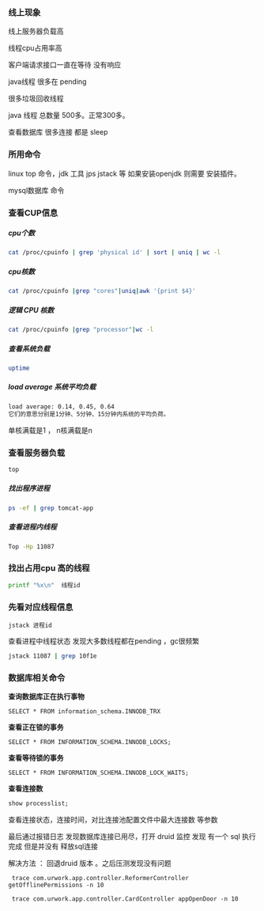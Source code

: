 ###	线上现象

线上服务器负载高

线程cpu占用率高

客户端请求接口一直在等待 没有响应

java线程 很多在 pending 

很多垃圾回收线程

java 线程 总数量 500多。正常300多。

查看数据库 很多连接 都是 sleep 

###	所用命令

linux top 命令，jdk 工具 jps jstack 等  如果安装openjdk 则需要 安装插件。

mysql数据库 命令

###	查看CUP信息

#####	cpu个数

```sh
cat /proc/cpuinfo | grep 'physical id' | sort | uniq | wc -l
```

#####	cpu核数

```sh
cat /proc/cpuinfo |grep "cores"|uniq|awk '{print $4}'
```

#####	逻辑 CPU 核数

```sh
cat /proc/cpuinfo |grep "processor"|wc -l
```

#####	查看系统负载

```sh
uptime
```

#####	load average 系统平均负载

```txt
load average: 0.14, 0.45, 0.64
它们的意思分别是1分钟、5分钟、15分钟内系统的平均负荷。
```

单核满载是1 ， n核满载是n

###	查看服务器负载

```sh
top
```

#####	找出程序进程

```sh
ps -ef | grep tomcat-app
```

#####	查看进程内线程

```sh
Top -Hp 11087
```

###	找出占用cpu 高的线程 

```sh
printf "%x\n"  线程id
```

###	先看对应线程信息

```
jstack 进程id
```

查看进程中线程状态 发现大多数线程都在pending ，gc很频繁

```sh
jstack 11087 | grep 10f1e 
```



###	数据库相关命令

**查询数据库正在执行事物**

```
SELECT * FROM information_schema.INNODB_TRX
```

**查看正在锁的事务**

```
SELECT * FROM INFORMATION_SCHEMA.INNODB_LOCKS;
```

**查看等待锁的事务**

```
SELECT * FROM INFORMATION_SCHEMA.INNODB_LOCK_WAITS;
```

**查看连接数**

```sql
show processlist;
```

查看连接状态，连接时间，对比连接池配置文件中最大连接数 等参数

最后通过报错日志 发现数据库连接已用尽，打开 druid 监控 发现 有一个 sql 执行完成 但是并没有 释放sql连接

解决方法 ： 回退druid 版本 。之后压测发现没有问题 



```
 trace com.urwork.app.controller.ReformerController getOfflinePermissions -n 10   
```



```
 trace com.urwork.app.controller.CardController appOpenDoor -n 10   
```

